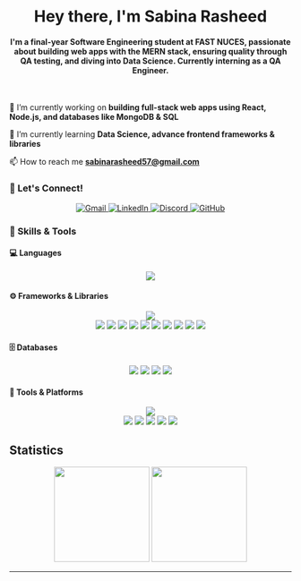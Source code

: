 <h1 align="center">Hey there, I'm Sabina Rasheed </h1>
<h4 align="center"> I'm a final-year Software Engineering student at FAST NUCES, passionate about building web apps with the MERN stack, ensuring quality through QA testing, and diving into Data Science. Currently interning as a QA Engineer.</h4>
&nbsp;

🔭 I’m currently working on **building full-stack web apps using React, Node.js, and databases like MongoDB & SQL**

🌱 I’m currently learning **Data Science, advance frontend frameworks & libraries**

📫 How to reach me **sabinarasheed57@gmail.com**


### 🧩 Let's Connect!

<p align="center">
<a href="mailto:sabinarasheed57@gmail.com" target="_blank"> <img src="https://img.shields.io/badge/Gmail-D14836?style=for-the-badge&logo=gmail&logoColor=white" alt="Gmail" /> </a>
<a href="https://www.linkedin.com/in/sabina-rasheed-12ba45290/" target="_blank"> <img src="https://img.shields.io/badge/LinkedIn-0A66C2?style=for-the-badge&logo=linkedin&logoColor=white" alt="LinkedIn" /> </a>
<a href="https://discord.com/users/1173666379610730598 " target="_blank"> <img src="https://img.shields.io/badge/Discord-5865F2?style=for-the-badge&logo=discord&logoColor=white" alt="Discord" /> </a>
<a href="https://github.com/SabinaRasheed" target="_blank"> <img src="https://img.shields.io/badge/GitHub-181717?style=for-the-badge&logo=github&logoColor=white" alt="GitHub" /> </a> </p>

### 💼 Skills & Tools

#### 💻 Languages
<p align="center">
  <img src="https://skillicons.dev/icons?i=js,ts,java,python,html,css" />
</p>

#### ⚙️ Frameworks & Libraries
<p align="center">
  <img src="https://skillicons.dev/icons?i=react,nodejs,express,nextjs,dotnet,flask,bootstrap,tailwind,chartjs" />
  <br/>
  <img src="https://img.shields.io/badge/Framer_Motion-EF6C00?style=flat&logo=framer&logoColor=white" />
  <img src="https://img.shields.io/badge/NumPy-013243?style=flat&logo=numpy&logoColor=white" />
  <img src="https://img.shields.io/badge/Pandas-150458?style=flat&logo=pandas&logoColor=white" />
  <img src="https://img.shields.io/badge/Matplotlib-2A2A2A?style=flat&logo=python&logoColor=white" />
  <img src="https://img.shields.io/badge/Seaborn-2A2A2A?style=flat&logo=python&logoColor=white" />
  <img src="https://img.shields.io/badge/Scikit_Learn-F7931E?style=flat&logo=scikit-learn&logoColor=white" />
  <img src="https://img.shields.io/badge/Selenium-43B02A?style=flat&logo=selenium&logoColor=white" />
  <img src="https://img.shields.io/badge/Gherkin-5C2D91?style=flat&logo=cucumber&logoColor=white" />
  <img src="https://img.shields.io/badge/GSAP-88CE02?style=flat&logo=greensock&logoColor=white" />
  <img src="https://img.shields.io/badge/Three.js-000000?style=flat&logo=three.js&logoColor=white" />
</p>

#### 🗄️ Databases
<p align="center">
  <img src="https://img.shields.io/badge/MySQL-005C84?style=flat&logo=mysql&logoColor=white" />
  <img src="https://img.shields.io/badge/MongoDB-47A248?style=flat&logo=mongodb&logoColor=white" />
  <img src="https://img.shields.io/badge/Oracle-F80000?style=flat&logo=oracle&logoColor=white" />
  <img src="https://img.shields.io/badge/SQL-336791?style=flat&logo=postgresql&logoColor=white" />
</p>


#### 🧰 Tools & Platforms
<p align="center">
  <img src="https://skillicons.dev/icons?i=git,github,vscode,figma,postman" />
  <br/>
  <img src="https://img.shields.io/badge/IntelliJ_IDEA-000000?style=flat&logo=intellijidea&logoColor=white" />
  <img src="https://img.shields.io/badge/Anaconda-44A833?style=flat&logo=anaconda&logoColor=white" />
  <img src="https://img.shields.io/badge/ClickUp-7B68EE?style=flat&logo=clickup&logoColor=white" />
<img src="https://img.shields.io/badge/Cisco_Packet_Tracer-1BA0D7?style=flat&logo=cisco&logoColor=white" />
    <img src="https://img.shields.io/badge/Jupyter-F37626?style=flat&logo=jupyter&logoColor=white" />
</p>

## Statistics

<p align="center">
  <img src="https://github-readme-stats.vercel.app/api?username=sabinarasheed&show_icons=true&theme=radical&count_private=true" height="170" />
  <img src="https://github-readme-stats.vercel.app/api/top-langs/?username=sabinarasheed&layout=compact&theme=radical" height="170" />
</p>

---





